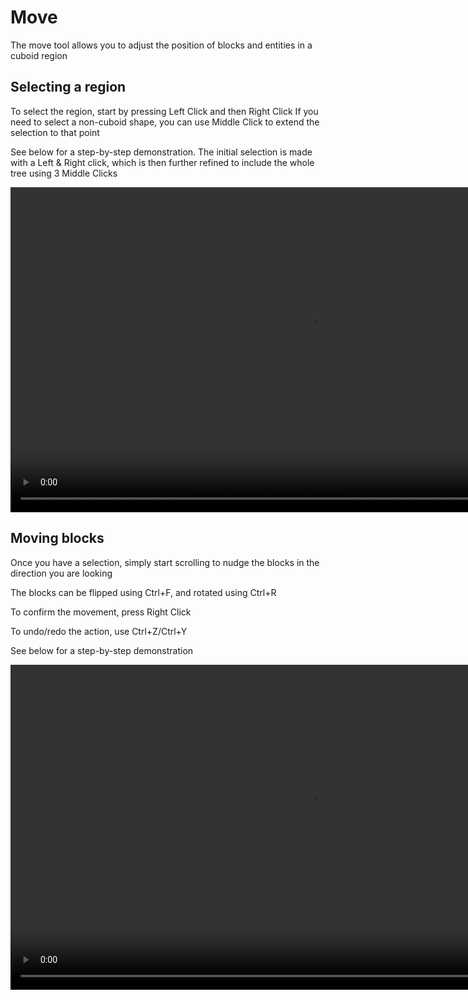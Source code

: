 # Move

The move tool allows you to adjust the position of blocks and entities in a cuboid region

## Selecting a region

To select the region, start by pressing Left Click and then Right Click
If you need to select a non-cuboid shape, you can use Middle Click to extend the selection to that point

See below for a step-by-step demonstration. The initial selection is made with a Left & Right click, which is then further refined to include the whole tree using 3 Middle Clicks

<video width="960" height="520" controls autoplay loop>
    <source src="/img/BuilderToolSelection.mp4" type="video/mp4">
</video>

## Moving blocks

Once you have a selection, simply start scrolling to nudge the blocks in the direction you are looking

The blocks can be flipped using Ctrl+F, and rotated using Ctrl+R

To confirm the movement, press Right Click

To undo/redo the action, use Ctrl+Z/Ctrl+Y

See below for a step-by-step demonstration

<video width="960" height="520" controls autoplay loop>
    <source src="/img/MoveTool.mp4" type="video/mp4">
</video>
